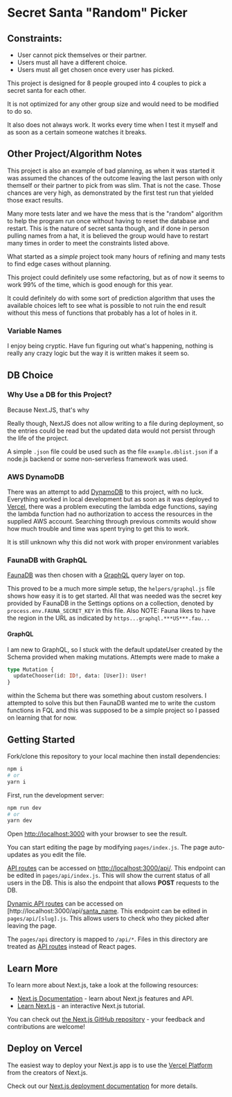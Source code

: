# Secret Santa "Random" Picker

## Constraints:

* User cannot pick themselves or their partner. 
* Users must all have a different choice. 
* Users must all get chosen once every user has picked.

This project is designed for 8 people grouped into 4 couples to pick a secret santa for each other.

It is not optimized for any other group size and would need to be modified to do so.

It also does not always work. It works every time when I test it myself and as soon as a certain someone watches it breaks.

## Other Project/Algorithm Notes

This project is also an example of bad planning, as when it was started it was assumed the chances of the outcome leaving the last person with only themself or their partner to pick from was slim.
That is not the case.
Those chances are very high, as demonstrated by the first test run that yielded those exact results.

Many more tests later and we have the mess that is the "random" algorithm to help the program run once without having to reset the database and restart.
This is the nature of secret santa though, and if done in person pulling names from a hat, it is believed the group would have to restart many times in order to meet the constraints listed above.

What started as a *simple* project took many hours of refining and many tests to find edge cases without planning.

This project could definitely use some refactoring, but as of now it seems to work 99% of the time, which is good enough for this year.

It could definitely do with some sort of prediction algorithm that uses the available choices left to see what is possible to not ruin the end result without this mess of functions that probably has a lot of holes in it.

### Variable Names

I enjoy being cryptic.
Have fun figuring out what's happening, nothing is really any crazy logic but the way it is written makes it seem so.

## DB Choice

### Why Use a DB for this Project?

Because Next.JS, that's why

Really though, NextJS does not allow writing to a file during deployment, so the entries could be read but the updated data would not persist through the life of the project.

A simple `.json` file could be used such as the file `example.dblist.json` if a node.js backend or some non-serverless framework was used.

### AWS DynamoDB

There was an attempt to add [DynamoDB](https://aws.amazon.com/dynamodb/) to this project, with no luck.
Everything worked in local development but as soon as it was deployed to [Vercel](https://vercel.com/), there was a problem executing the lambda edge functions, saying the lambda function had no authorization to access the resources in the supplied AWS account.
Searching through previous commits would show how much trouble and time was spent trying to get this to work.

It is still unknown why this did not work with proper environment variables 

### FaunaDB with GraphQL

[FaunaDB](https://fauna.com/) was then chosen with a [GraphQL](https://graphql.org/) query layer on top.

This proved to be a much more simple setup, the `helpers/graphql.js` file shows how easy it is to get started.
All that was needed was the secret key provided by FaunaDB in the Settings options on a collection, denoted by `process.env.FAUNA_SECRET_KEY` in this file.
Also NOTE: Fauna likes to have the region in the URL as indicated by `https...graphql.***US***.fau...`

#### GraphQL

I am new to GraphQL, so I stuck with the default updateUser created by the Schema provided when making mutations.
Attempts were made to make a 
```graphql
type Mutation {
  updateChooser(id: ID!, data: [User]): User!
}
```
within the Schema but there was something about custom resolvers.
I attempted to solve this but then FaunaDB wanted me to write the custom functions in FQL and this was supposed to be a simple project so I passed on learning that for now.

## Getting Started

Fork/clone this repository to your local machine then install dependencies:

```bash
npm i
# or 
yarn i
```

First, run the development server:

```bash
npm run dev
# or
yarn dev
```

Open [http://localhost:3000](http://localhost:3000) with your browser to see the result.

You can start editing the page by modifying `pages/index.js`. The page auto-updates as you edit the file.

[API routes](https://nextjs.org/docs/api-routes/introduction) can be accessed on [http://localhost:3000/api/](http://localhost:3000/api/). This endpoint can be edited in `pages/api/index.js`. This will show the current status of all users in the DB. This is also the endpoint that allows **POST** requests to the DB.

[Dynamic API routes](https://nextjs.org/docs/api-routes/dynamic-api-routes) can be accessed on [http://localhost:3000/api/[santa_name](http:3000/api/name). This endpoint can be edited in `pages/api/[slug].js`. This allows users to check who they picked after leaving the page.

The `pages/api` directory is mapped to `/api/*`. Files in this directory are treated as [API routes](https://nextjs.org/docs/api-routes/introduction) instead of React pages.

## Learn More

To learn more about Next.js, take a look at the following resources:

- [Next.js Documentation](https://nextjs.org/docs) - learn about Next.js features and API.
- [Learn Next.js](https://nextjs.org/learn) - an interactive Next.js tutorial.

You can check out [the Next.js GitHub repository](https://github.com/vercel/next.js/) - your feedback and contributions are welcome!

## Deploy on Vercel

The easiest way to deploy your Next.js app is to use the [Vercel Platform](https://vercel.com/new?utm_medium=default-template&filter=next.js&utm_source=create-next-app&utm_campaign=create-next-app-readme) from the creators of Next.js.

Check out our [Next.js deployment documentation](https://nextjs.org/docs/deployment) for more details.
